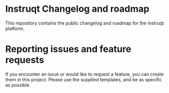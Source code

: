 # Instruqt Changelog and roadmap

This repository contains the public changelog and roadmap for the Instruqt platform.

# Reporting issues and feature requests

If you encounter an issue or would like to request a feature, you can create them in this project. Please use the supplied templates, and be as specific as possible.
